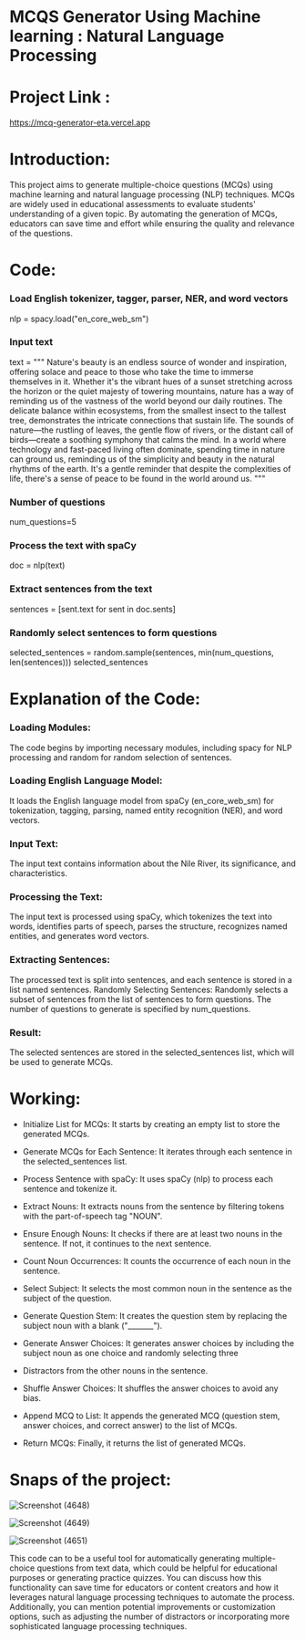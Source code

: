 # MCQS Generator Using Machine learning : Natural Language Processing

# Project Link : 
https://mcq-generator-eta.vercel.app

# Introduction:

This project aims to generate multiple-choice questions (MCQs) using machine learning and natural language processing (NLP) techniques. MCQs are widely used in educational assessments to evaluate students' understanding of a given topic. By automating the generation of MCQs, educators can save time and effort while ensuring the quality and relevance of the questions.





# Code:

### Load English tokenizer, tagger, parser, NER, and word vectors
nlp = spacy.load("en_core_web_sm")

### Input text

text = """
Nature's beauty is an endless source of wonder and inspiration, offering solace and peace to those who take the time to immerse themselves in it. Whether it's the vibrant hues of a sunset stretching across the horizon or the quiet majesty of towering mountains, nature has a way of reminding us of the vastness of the world beyond our daily routines. The delicate balance within ecosystems, from the smallest insect to the tallest tree, demonstrates the intricate connections that sustain life. The sounds of nature—the rustling of leaves, the gentle flow of rivers, or the distant call of birds—create a soothing symphony that calms the mind. In a world where technology and fast-paced living often dominate, spending time in nature can ground us, reminding us of the simplicity and beauty in the natural rhythms of the earth. It's a gentle reminder that despite the complexities of life, there's a sense of peace to be found in the world around us.
"""
### Number of questions
num_questions=5

### Process the text with spaCy

doc = nlp(text)

### Extract sentences from the text

sentences = [sent.text for sent in doc.sents]

### Randomly select sentences to form questions

selected_sentences = random.sample(sentences, min(num_questions, len(sentences)))
selected_sentences


# Explanation of the Code:

### Loading Modules:

The code begins by importing necessary modules, including spacy for NLP processing and random for random selection of sentences.

### Loading English Language Model:

It loads the English language model from spaCy (en_core_web_sm) for tokenization, tagging, parsing, named entity recognition (NER), and word vectors.


### Input Text:

The input text contains information about the Nile River, its significance, and characteristics.

### Processing the Text:

The input text is processed using spaCy, which tokenizes the text into words, identifies parts of speech, parses the structure, recognizes named entities, and generates word vectors.

### Extracting Sentences:

The processed text is split into sentences, and each sentence is stored in a list named sentences.
Randomly Selecting Sentences:
Randomly selects a subset of sentences from the list of sentences to form questions. The number of questions to generate is specified by num_questions.


###  Result:
The selected sentences are stored in the selected_sentences list, which will be used to generate MCQs.





# Working:


- Initialize List for MCQs: It starts by creating an empty list to store the generated MCQs.


- Generate MCQs for Each Sentence: It iterates through each sentence in the selected_sentences list.


- Process Sentence with spaCy: It uses spaCy (nlp) to process each sentence and tokenize it.


- Extract Nouns: It extracts nouns from the sentence by filtering tokens with the part-of-speech tag "NOUN".


- Ensure Enough Nouns: It checks if there are at least two nouns in the sentence. If not, it continues to the next sentence.


- Count Noun Occurrences: It counts the occurrence of each noun in the sentence.


- Select Subject: It selects the most common noun in the sentence as the subject of the question.


- Generate Question Stem: It creates the question stem by replacing the subject noun with a blank ("_______").


- Generate Answer Choices: It generates answer choices by including the subject noun as one choice and randomly selecting three 


- Distractors from the other nouns in the sentence.


- Shuffle Answer Choices: It shuffles the answer choices to avoid any bias.


- Append MCQ to List: It appends the generated MCQ (question stem, answer choices, and correct answer) to the list of MCQs.


- Return MCQs: Finally, it returns the list of generated MCQs.

# Snaps of the project:

![Screenshot (4648)](https://github.com/user-attachments/assets/45f8b87a-98b9-4afd-997e-886f45ec06ee)

![Screenshot (4649)](https://github.com/user-attachments/assets/ec54224a-6292-4b80-bb14-2d5334f20a72)

![Screenshot (4651)](https://github.com/user-attachments/assets/3ca5b5bf-8131-4125-94c9-ebe3b4f6e221)



This code can to be a useful tool for automatically generating multiple-choice questions from text data, which could be helpful for educational purposes or generating practice quizzes. You can discuss how this functionality can save time for educators or content creators and how it leverages natural language processing techniques to automate the process. Additionally, you can mention potential improvements or customization options, such as adjusting the number of distractors or incorporating more sophisticated language processing techniques.


